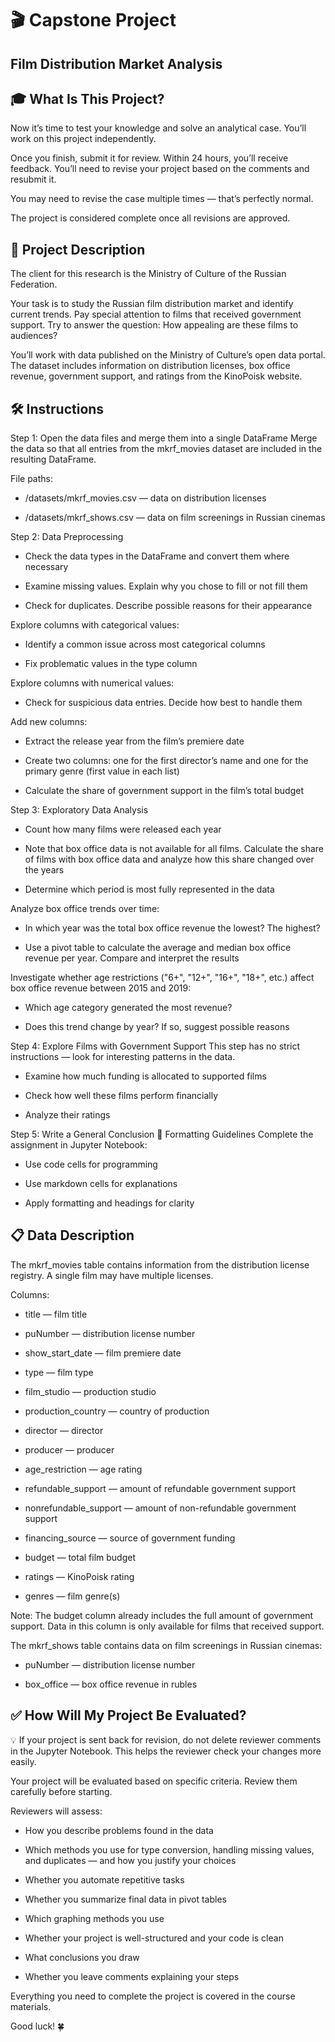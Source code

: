# 🎬 Capstone Project
## Film Distribution Market Analysis
## 🎓 What Is This Project?
Now it’s time to test your knowledge and solve an analytical case. You’ll work on this project independently.

Once you finish, submit it for review. Within 24 hours, you’ll receive feedback. You’ll need to revise your project based on the comments and resubmit it.

You may need to revise the case multiple times — that’s perfectly normal.

The project is considered complete once all revisions are approved.

## 📌 Project Description
The client for this research is the Ministry of Culture of the Russian Federation.

Your task is to study the Russian film distribution market and identify current trends. Pay special attention to films that received government support. Try to answer the question: How appealing are these films to audiences?

You’ll work with data published on the Ministry of Culture’s open data portal. The dataset includes information on distribution licenses, box office revenue, government support, and ratings from the KinoPoisk website.

## 🛠️ Instructions
Step 1: Open the data files and merge them into a single DataFrame
Merge the data so that all entries from the mkrf_movies dataset are included in the resulting DataFrame.

File paths:

- /datasets/mkrf_movies.csv — data on distribution licenses

- /datasets/mkrf_shows.csv — data on film screenings in Russian cinemas

Step 2: Data Preprocessing
- Check the data types in the DataFrame and convert them where necessary

- Examine missing values. Explain why you chose to fill or not fill them

- Check for duplicates. Describe possible reasons for their appearance

Explore columns with categorical values:

- Identify a common issue across most categorical columns

- Fix problematic values in the type column

Explore columns with numerical values:

- Check for suspicious data entries. Decide how best to handle them

Add new columns:

- Extract the release year from the film’s premiere date

- Create two columns: one for the first director’s name and one for the primary genre (first value in each list)

- Calculate the share of government support in the film’s total budget

Step 3: Exploratory Data Analysis
- Count how many films were released each year

- Note that box office data is not available for all films. Calculate the share of films with box office data and analyze how this share changed over the years

- Determine which period is most fully represented in the data

Analyze box office trends over time:

- In which year was the total box office revenue the lowest? The highest?

- Use a pivot table to calculate the average and median box office revenue per year. Compare and interpret the results

Investigate whether age restrictions ("6+", "12+", "16+", "18+", etc.) affect box office revenue between 2015 and 2019:

- Which age category generated the most revenue?

- Does this trend change by year? If so, suggest possible reasons

Step 4: Explore Films with Government Support
This step has no strict instructions — look for interesting patterns in the data.

- Examine how much funding is allocated to supported films

- Check how well these films perform financially

- Analyze their ratings

Step 5: Write a General Conclusion
🧾 Formatting Guidelines
Complete the assignment in Jupyter Notebook:

- Use code cells for programming

- Use markdown cells for explanations

- Apply formatting and headings for clarity

## 📋 Data Description
The mkrf_movies table contains information from the distribution license registry. A single film may have multiple licenses.

Columns:

- title — film title

- puNumber — distribution license number

- show_start_date — film premiere date

- type — film type

- film_studio — production studio

- production_country — country of production

- director — director

- producer — producer

- age_restriction — age rating

- refundable_support — amount of refundable government support

- nonrefundable_support — amount of non-refundable government support

- financing_source — source of government funding

- budget — total film budget

- ratings — KinoPoisk rating

- genres — film genre(s)

Note: The budget column already includes the full amount of government support. Data in this column is only available for films that received support.

The mkrf_shows table contains data on film screenings in Russian cinemas:

- puNumber — distribution license number

- box_office — box office revenue in rubles

## ✅ How Will My Project Be Evaluated?
💡 If your project is sent back for revision, do not delete reviewer comments in the Jupyter Notebook. This helps the reviewer check your changes more easily.

Your project will be evaluated based on specific criteria. Review them carefully before starting.

Reviewers will assess:

- How you describe problems found in the data

- Which methods you use for type conversion, handling missing values, and duplicates — and how you justify your choices

- Whether you automate repetitive tasks

- Whether you summarize final data in pivot tables

- Which graphing methods you use

- Whether your project is well-structured and your code is clean

- What conclusions you draw

- Whether you leave comments explaining your steps

Everything you need to complete the project is covered in the course materials.

Good luck! 🍀
